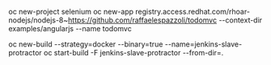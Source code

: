 oc new-project selenium
oc new-app registry.access.redhat.com/rhoar-nodejs/nodejs-8~https://github.com/raffaelespazzoli/todomvc --context-dir examples/angularjs --name todomvc

oc new-build --strategy=docker --binary=true --name=jenkins-slave-protractor
oc start-build -F jenkins-slave-protractor --from-dir=.